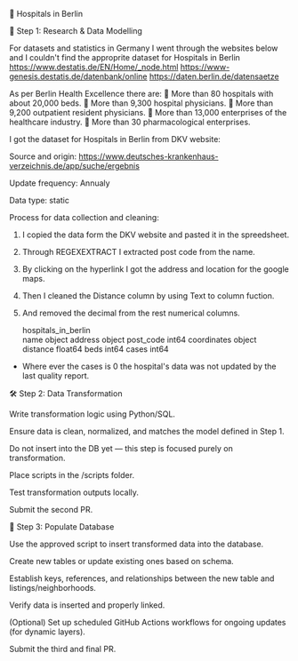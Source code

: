 🏥 Hospitals in Berlin

🧪 Step 1: Research & Data Modelling

For datasets and statistics in Germany I went through the websites below and I couldn't find the approprite dataset for Hospitals in Berlin
   https://www.destatis.de/EN/Home/_node.html
   https://www-genesis.destatis.de/datenbank/online
   https://daten.berlin.de/datensaetze

As per Berlin Health Excellence there are:
    More than 80 hospitals with about 20,000 beds.
    More than 9,300 hospital physicians.
    More than 9,200 outpatient resident physicians.
    More than 13,000 enterprises of the healthcare industry.
    More than 30 pharmacological enterprises.

I got the dataset for Hospitals in Berlin from DKV website:

   Source and origin: https://www.deutsches-krankenhaus-verzeichnis.de/app/suche/ergebnis

   Update frequency: Annualy 

   Data type: static

Process for data collection and cleaning:
   1. I copied the data form the DKV website and pasted it in the spreedsheet.
   2. Through REGEXEXTRACT I extracted post code from the name.
   3. By clicking on the hyperlink I got the address and location for the google maps.
   4. Then I cleaned the Distance column by using Text to column fuction.
   5. And removed the decimal from the rest numerical columns.

      hospitals_in_berlin	
name	object
address	object
post_code 	int64
coordinates	object
distance	float64
beds	int64
cases	int64
   
* Where ever the cases is 0 the hospital's data was not updated by the last quality report.

🛠 Step 2: Data Transformation

Write transformation logic using Python/SQL.

Ensure data is clean, normalized, and matches the model defined in Step 1.

Do not insert into the DB yet — this step is focused purely on transformation.

Place scripts in the /scripts folder.

Test transformation outputs locally.

Submit the second PR.

🧩 Step 3: Populate Database

Use the approved script to insert transformed data into the database.

Create new tables or update existing ones based on schema.

Establish keys, references, and relationships between the new table and listings/neighborhoods.

Verify data is inserted and properly linked.

(Optional) Set up scheduled GitHub Actions workflows for ongoing updates (for dynamic layers).

Submit the third and final PR.
